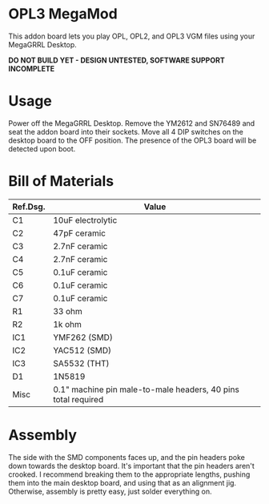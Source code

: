 # OPL3 MegaMod
This addon board lets you play OPL, OPL2, and OPL3 VGM files using your MegaGRRL Desktop.

**DO NOT BUILD YET - DESIGN UNTESTED, SOFTWARE SUPPORT INCOMPLETE**

# Usage
Power off the MegaGRRL Desktop. Remove the YM2612 and SN76489 and seat the addon board into their sockets. Move all 4 DIP switches on the desktop board to the OFF position. The presence of the OPL3 board will be detected upon boot.

# Bill of Materials
| Ref.Dsg. | Value | 
| -------- | ----- |
| C1 | 10uF electrolytic |
| C2 | 47pF ceramic |
| C3 | 2.7nF ceramic |
| C4 | 2.7nF ceramic |
| C5 | 0.1uF ceramic |
| C6 | 0.1uF ceramic |
| C7 | 0.1uF ceramic |
| R1 | 33 ohm |
| R2 | 1k ohm |
| IC1 | YMF262 (SMD) |
| IC2 | YAC512 (SMD) |
| IC3 | SA5532 (THT) |
| D1 | 1N5819 |
| Misc | 0.1" machine pin male-to-male headers, 40 pins total required |

# Assembly
The side with the SMD components faces up, and the pin headers poke down towards the desktop board. It's important that the pin headers aren't crooked. I recommend breaking them to the appropriate lengths, pushing them into the main desktop board, and using that as an alignment jig. Otherwise, assembly is pretty easy, just solder everything on.

